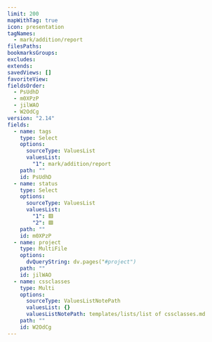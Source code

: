 ```yaml
---
limit: 200
mapWithTag: true
icon: presentation
tagNames:
  - mark/addition/report
filesPaths: 
bookmarksGroups: 
excludes: 
extends: 
savedViews: []
favoriteView: 
fieldsOrder:
  - PsUdhD
  - m0XPzP
  - jilWAO
  - W2OdСg
version: "2.14"
fields:
  - name: tags
    type: Select
    options:
      sourceType: ValuesList
      valuesList:
        "1": mark/addition/report
    path: ""
    id: PsUdhD
  - name: status
    type: Select
    options:
      sourceType: ValuesList
      valuesList:
        "1": 🟥
        "2": 🟩
    path: ""
    id: m0XPzP
  - name: project
    type: MultiFile
    options:
      dvQueryString: dv.pages("#project")
    path: ""
    id: jilWAO
  - name: cssclasses
    type: Multi
    options:
      sourceType: ValuesListNotePath
      valuesList: {}
      valuesListNotePath: templates/lists/list of cssclasses.md
    path: ""
    id: W2OdСg
---
```

